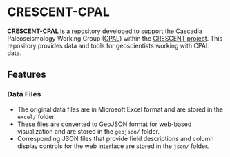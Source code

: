 # CRESCENT-CPAL

**CRESCENT-CPAL** is a repository developed to support the Cascadia Paleoseismology Working Group ([CPAL](https://cascadiaquakes.org/cpal/)) within the [CRESCENT project](https://cascadiaquakes.org/). This repository provides data and tools for geoscientists working with CPAL data.

## Features

### **Data Files** 

- The original data files are in Microsoft Excel format and are stored in the `excel/` folder.
- These files are converted to GeoJSON format for web-based visualization and are stored in the `geojson/` folder.
- Corresponding JSON files that provide field descriptions and column display controls for the web interface are stored in the `json/` folder.
